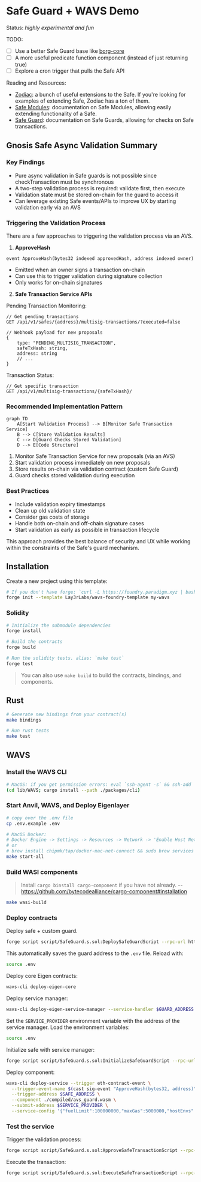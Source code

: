 # Safe Guard + WAVS Demo

Status: _highly experimental and fun_

TODO:
- [ ] Use a better Safe Guard base like [borg-core](https://github.com/MetaLex-Tech/borg-core)
- [ ] A more useful predicate function component (instead of just returning true)
- [ ] Explore a cron trigger that pulls the Safe API

Reading and Resources:
- [Zodiac](https://www.zodiac.wiki/documentation): a bunch of useful extensions to the Safe. If you're looking for examples of extending Safe, Zodiac has a ton of them.
- [Safe Modules](https://docs.safe.global/advanced/smart-account-modules): documentation on Safe Modules, allowing easily extending functionality of a Safe.
- [Safe Guard](https://docs.safe.global/advanced/smart-account-guards): documentation on Safe Guards, allowing for checks on Safe transactions.

## Gnosis Safe Async Validation Summary

### Key Findings
- Pure async validation in Safe guards is not possible since checkTransaction must be synchronous
- A two-step validation process is required: validate first, then execute
- Validation state must be stored on-chain for the guard to access it
- Can leverage existing Safe events/APIs to improve UX by starting validation early via an AVS

### Triggering the Validation Process

There are a few approaches to triggering the validation process via an AVS.

1. **ApproveHash**

```solidity
event ApproveHash(bytes32 indexed approvedHash, address indexed owner)
```
- Emitted when an owner signs a transaction on-chain
- Can use this to trigger validation during signature collection
- Only works for on-chain signatures


2. **Safe Transaction Service APIs**

Pending Transaction Monitoring:
```
// Get pending transactions
GET /api/v1/safes/{address}/multisig-transactions/?executed=false

// Webhook payload for new proposals
{
    type: "PENDING_MULTISIG_TRANSACTION",
    safeTxHash: string,
    address: string
    // ...
}
```

Transaction Status:
```
// Get specific transaction
GET /api/v1/multisig-transactions/{safeTxHash}/
```

### Recommended Implementation Pattern

```mermaid
graph TD
    A[Start Validation Process] --> B[Monitor Safe Transaction Service]
    B --> C[Store Validation Results]
    C --> D[Guard Checks Stored Validation]
    D --> E[Code Structure]
```

1. Monitor Safe Transaction Service for new proposals (via an AVS)
2. Start validation process immediately on new proposals
3. Store results on-chain via validation contract (custom Safe Guard)
4. Guard checks stored validation during execution

### Best Practices
- Include validation expiry timestamps
- Clean up old validation state
- Consider gas costs of storage
- Handle both on-chain and off-chain signature cases
- Start validation as early as possible in transaction lifecycle

This approach provides the best balance of security and UX while working within the constraints of the Safe's guard mechanism.

## Installation

Create a new project using this template:

```bash
# If you don't have forge: `curl -L https://foundry.paradigm.xyz | bash`
forge init --template Lay3rLabs/wavs-foundry-template my-wavs
```

### Solidity

```bash
# Initialize the submodule dependencies
forge install

# Build the contracts
forge build

# Run the solidity tests. alias: `make test`
forge test
```

> You can also use `make build` to build the contracts, bindings, and components.

## Rust

```bash
# Generate new bindings from your contract(s)
make bindings

# Run rust tests
make test
```

## WAVS

### Install the WAVS CLI

```bash
# MacOS: if you get permission errors: eval `ssh-agent -s` && ssh-add
(cd lib/WAVS; cargo install --path ./packages/cli)
```

### Start Anvil, WAVS, and Deploy Eigenlayer

```bash
# copy over the .env file
cp .env.example .env

# MacOS Docker:
# Docker Engine -> Settings -> Resources -> Network -> 'Enable Host Networking'
# or
# brew install chipmk/tap/docker-mac-net-connect && sudo brew services start chipmk/tap/docker-mac-net-connect
make start-all
```

### Build WASI components

> Install `cargo binstall cargo-component` if you have not already. -- https://github.com/bytecodealliance/cargo-component#installation

```bash
make wasi-build
```

### Deploy contracts

Deploy safe + custom guard.

``` bash
forge script script/SafeGuard.s.sol:DeploySafeGuardScript --rpc-url http://localhost:8545 --broadcast
```

This automatically saves the guard address to the `.env` file. Reload with:
``` bash
source .env
```

Deploy core Eigen contracts:

``` bash
wavs-cli deploy-eigen-core
```

Deploy service manager:

``` bash
wavs-cli deploy-eigen-service-manager --service-handler $GUARD_ADDRESS
```

Set the `SERVICE_PROVIDER` environment variable with the address of the service manager. Load the environment variables:

``` bash
source .env
```

Initialize safe with service manager:

``` bash
forge script script/SafeGuard.s.sol:InitializeSafeGuardScript --rpc-url http://localhost:8545 --broadcast
```

Deploy component:

``` bash
wavs-cli deploy-service --trigger eth-contract-event \
  --trigger-event-name $(cast sig-event "ApproveHash(bytes32, address)") \
  --trigger-address $SAFE_ADDRESS \
  --component ./compiled/avs_guard.wasm \
  --submit-address $SERVICE_PROVIDER \
  --service-config '{"fuelLimit":100000000,"maxGas":5000000,"hostEnvs":[],"kv":[],"workflowId":"default","componentId":"default"}'
```

### Test the service

Trigger the validation process:
```bash
forge script script/SafeGuard.s.sol:ApproveSafeTransactionScript --rpc-url http://localhost:8545 --broadcast
```

Execute the transaction:
```bash
forge script script/SafeGuard.s.sol:ExecuteSafeTransactionScript --rpc-url http://localhost:8545 --broadcast
```

